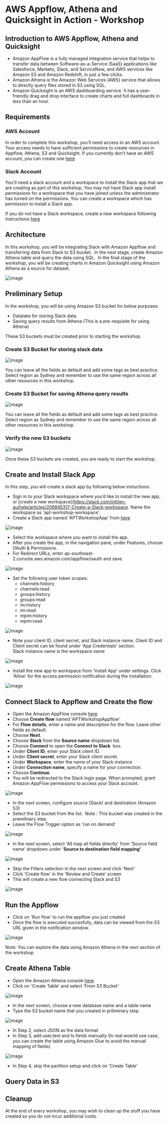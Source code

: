 # AWS Appflow, Athena and Quicksight in Action - Workshop

## Introduction to AWS Appflow, Athena and Quicksight

*   Amazon AppFlow is a fully managed integration service that helps to transfer data between Software-as-a-Service (SaaS) applications like Salesforce, Marketo, Slack, and ServiceNow, and AWS services like Amazon S3 and Amazon Redshift, in just a few clicks.
*   Amazon Athena is the Amazon Web Services (AWS) service that allows to directly query files stored in S3 using SQL.
*   Amazon Quicksight is an AWS dashboarding service. It has a user-friendly drag and drop interface to create charts and full dashboards in less than an hour.

## Requirements

### AWS Account

In order to complete this workshop, you’ll need access to an AWS account. Your access needs to have sufficient permissions to create resources in Appflow, Athena, S3 and Quicksight. If you currently don’t have an AWS account, you can create one [here](https://aws.amazon.com/premiumsupport/knowledge-center/create-and-activate-aws-account)

### Slack Account

You'll need a slack account and a workspace to install the Slack app that we are creating as part of this workshop. You may not have Slack app install permissions for a workspace that you have joined unless the administrator has turned on the permissions. You can create a workspace which has permission to install a Slack app. 

If you do not have a Slack workspace, create a new workspace following instructions [here](https://slack.com/intl/en-au/help/articles/206845317-Create-a-Slack-workspace)

## Architecture

In this workshop, you will be integrating Slack with Amazon Appflow and transferring data from Slack to S3 bucket.  In the next stage, create Amazon Athena table and query the data using SQL.  In the final stage of the workshop, you will be creating charts in Amazon Quicksight using Amazon Athena as a source for dataset.

![image](images/arch.png)

## Preliminary Setup

In the workshop, you will be using Amazon S3 bucket for below purposes:

*   Datalake for storing Slack data.
*   Saving query results from Athena (This is a pre-requisite for using Athena)

These S3 buckets must be created prior to starting the workshop.  

### Create S3 Bucket for storing slack data

![image](images/s3-datalake.png)

You can leave all the fields as default and add some tags as best practice. Select region as Sydney and remember to use the same region across all other resources in this workshop.

### Create S3 Bucket for saving Athena query results

![image](images/s3-athenaresults.png)

You can leave all the fields as default and add some tags as best practice. Select region as Sydney and remember to use the same region across all other resources in this workshop.

### Verify the new S3 buckets

![image](images/s3-buckets.jpg)

Once these S3 buckets are created, you are ready to start the workshop.

## Create and Install Slack App

In this step, you will create a slack app by following below instuctions:

*   Sign in to your Slack workspace where you’d like to install the new app, or \[create a new workspace\](https://slack.com/intl/en-au/help/articles/206845317-Create-a-Slack-workspace. Name the workspace as 'apt-workshop-workspace'.
*   Create a Slack app named 'APTWorkshopApp' from [here](https://api.slack.com/docs/sign-in-with-slack#sign-in-with-slack__details__create-your-slack-app-if-you-havent-already)

![image](images/slack-app-new.png)

*   Select the workspace where you want to install the app.
*   After you create the app, in the navigation pane, under Features, choose OAuth & Permissions.
*   For Redirect URLs, enter ap-southeast-2.console.aws.amazon.com/appflow/oauth and save.

![image](images/slack-oath.png)

*   Set the following user token scopes:
    *   channels:history
    *   channels:read
    *   groups:history
    *   groups:read
    *   im:history
    *   im:read
    *   mpim:history
    *   mpim:read

![image](images/slack-scopes.png)

*   Note your client ID, client secret, and Slack instance name. Client ID and Client secret can be found under 'App Credentials' section.  
    Slack instance name is the workspace name

![image](images/slack-client.png)

*   Install the new app to workspace from 'Install App' under settings. Click 'Allow' for the access permission notification during the installation.

![image](images/slack-install.png)

## Connect Slack to Appflow and Create the flow

*   Open the Amazon AppFlow console [here](https://console.aws.amazon.com/appflow/)
*   Choose **Create flow** named 'APTWorkshopAppflow'
*   For **Flow details**, enter a name and description for the flow. Leave other fields as default.
*   Choose **Next**.
*   Choose **Slack** from the **Source name** dropdown list.
*   Choose **Connect** to open the **Connect to Slack**  box.
*   Under **Client ID**, enter your Slack client ID.
*   Under **Client secret**, enter your Slack client secret.
*   Under **Workspace**, enter the name of your Slack instance
*   Under **Connection name**, specify a name for your connection.
*   Choose **Continue**.
*   You will be redirected to the Slack login page. When prompted, grant Amazon AppFlow permissions to access your Slack account.

![image](images/slack-connect.png)

*   In the next screen, configure source (Slack) and destination (Amazon S3)
*   Select the S3 bucket from the list.  Note : This bucket was created in the premilinary step.
*   Leave the Flow Trigger option as 'run on demand'

![image](images/appflow-create.png)

*   In the next screen, select 'All map all fields directly' from 'Source field name' dropdown under '**Source to destination field mapping'**

![image](images/appflow-mapping.png)

*   Skip the Filters selection in the next screen and click 'Next'
*   Click 'Create flow' in the 'Review and Create' screen
*   This will create a new flow connecting Slack and S3 

![image](images/appflow-created.png)

## Run the Appflow

*   Click on 'Run flow' to run the appflow you just created 
*   Once the flow is executed succesfully, data can be viewed from the S3 URL given in the notification window.

![image](images/appflow-result.png)

Note:  You can explore the data using Amazon Athena in the next section of the workshop

## Create Athena Table 

*   Open the Amazon Athena console [here](https://console.aws.amazon.com/athena/)
*   Click on 'Create Table' and select 'From S3 Bucket'

![image](images/athena-createtable.png)

*   In the next screen, choose a new database name and a table name 
*   Type the S3 bucket name that you created in priliminary step

![image](images/athena-s3bucket.png)

*   In Step 2, select JSON as the data format
*   In Step 3, add user,text and ts fields manually (In real woerld use case, you can create the table using Amazon Glue to avoid the manual mapping of fields)

![image](images/athena-columns.png)

*   In Step 4, skip the partition setup and click on 'Create Table'


## Query Data in S3



## Cleanup

At the end of every workshop, you may wish to clean up the stuff you have created so you do not incur additional costs.
